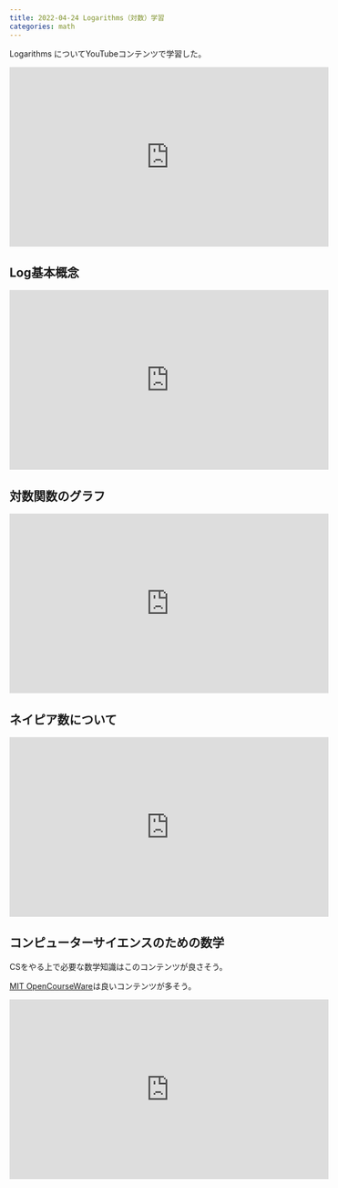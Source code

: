 ```yaml
---
title: 2022-04-24 Logarithms（対数）学習
categories: math
---
```


Logarithms についてYouTubeコンテンツで学習した。

<iframe width="560" height="315" src="https://www.youtube.com/embed/LRbi_pMX1DM" title="YouTube video player" frameborder="0" allow="accelerometer; autoplay; clipboard-write; encrypted-media; gyroscope; picture-in-picture" allowfullscreen></iframe>

## Log基本概念

<iframe width="560" height="315" src="https://www.youtube.com/embed/rQXJyesqvhg" title="YouTube video player" frameborder="0" allow="accelerometer; autoplay; clipboard-write; encrypted-media; gyroscope; picture-in-picture" allowfullscreen></iframe>

## 対数関数のグラフ

<iframe width="560" height="315" src="https://www.youtube.com/embed/xciCE-6zv8s" title="YouTube video player" frameborder="0" allow="accelerometer; autoplay; clipboard-write; encrypted-media; gyroscope; picture-in-picture" allowfullscreen></iframe>

## ネイピア数について

<iframe width="560" height="315" src="https://www.youtube.com/embed/1M7FF1nd25I" title="YouTube video player" frameborder="0" allow="accelerometer; autoplay; clipboard-write; encrypted-media; gyroscope; picture-in-picture" allowfullscreen></iframe>

## コンピューターサイエンスのための数学

CSをやる上で必要な数学知識はこのコンテンツが良さそう。

[MIT OpenCourseWare](https://www.youtube.com/c/mitocw/videos)は良いコンテンツが多そう。

<iframe width="560" height="315" src="https://www.youtube.com/embed/L3LMbpZIKhQ" title="YouTube video player" frameborder="0" allow="accelerometer; autoplay; clipboard-write; encrypted-media; gyroscope; picture-in-picture" allowfullscreen></iframe>
